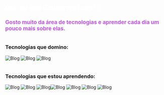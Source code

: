 <H2 style="color:white; ">Olá, eu sou Guilherme Luigi! 👋</H2> 

<H4 style="color:#bf55ec; font-size:17px">Gosto muito da área de tecnologias e aprender cada dia um pouco mais sobre elas.</H4>



#

### Tecnologias que domino:

![Blog](https://img.shields.io/badge/JavaScript-F7DF1E?style=for-the-badge&logo=javascript&logoColor=black) ![Blog](https://img.shields.io/badge/HTML5-E34F26?style=for-the-badge&logo=html5&logoColor=white) ![Blog](https://img.shields.io/badge/CSS3-1572B6?style=for-the-badge&logo=css3&logoColor=white)  


#
### Tecnologias que estou aprendendo:
![Blog](https://img.shields.io/badge/Python-14354C?style=for-the-badge&logo=python&logoColor=white) ![Blog](https://img.shields.io/badge/Node.js-43853D?style=for-the-badge&logo=node.js&logoColor=white) ![Blog](https://img.shields.io/badge/Express.js-404D59?style=for-the-badge)![Blog](https://img.shields.io/badge/Bootstrap-563D7C?style=for-the-badge&logo=bootstrap&logoColor=white) ![Blog]( 	https://img.shields.io/badge/MySQL-00000F?style=for-the-badge&logo=mysql&logoColor=white) ![Blog](https://img.shields.io/badge/MongoDB-4EA94B?style=for-the-badge&logo=mongodb&logoColor=white) ![Blog](https://img.shields.io/badge/sequelize-323330?style=for-the-badge&logo=sequelize&logoColor=blue)
